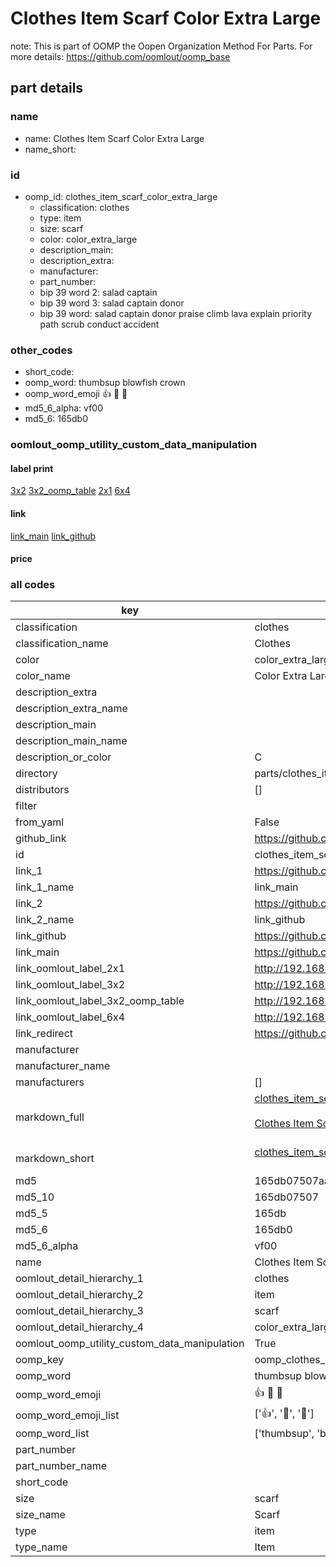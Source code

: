 # Clothes Item Scarf Color Extra Large  

note: This is part of OOMP the Oopen Organization Method For Parts. For more details: https://github.com/oomlout/oomp_base

##  part details
  







### name
* name: Clothes Item Scarf Color Extra Large
* name_short: 
### id
* oomp_id: clothes_item_scarf_color_extra_large
  * classification: clothes
  * type: item
  * size: scarf
  * color: color_extra_large
  * description_main: 
  * description_extra: 
  * manufacturer: 
  * part_number: 
  * bip 39 word 2: salad captain
  * bip 39 word 3: salad captain donor
  * bip 39 word: salad captain donor praise climb lava explain priority path scrub conduct accident

### other_codes
* short_code: 
* oomp_word: thumbsup blowfish crown
* oomp_word_emoji :thumbsup: :blowfish: :crown:
* md5_6_alpha: vf00
* md5_6: 165db0






### oomlout_oomp_utility_custom_data_manipulation
#### label print
[3x2](http://192.168.1.245:1112/?label=oomp%20vf00)
[3x2_oomp_table](http://192.168.1.108:1112/?label=oomp%20vf00)
[2x1](http://192.168.1.242:1112/?label=oomp%20vf00)
[6x4](http://192.168.1.55:1112/?label=oomp%20vf00)    

#### link

[link_main](https://github.com/oomlout/oomlout_oomp_version_1_messy/tree/main/parts/clothes_item_scarf_color_extra_large) [link_github](https://github.com/oomlout/oomlout_oomp_version_1_messy/tree/main/parts/clothes_item_scarf_color_extra_large)                             

#### price







### all codes 
| key | value |  
| --- | --- |  
| classification | clothes |  
| classification_name | Clothes |  
| color | color_extra_large |  
| color_name | Color Extra Large |  
| description_extra |  |  
| description_extra_name |  |  
| description_main |  |  
| description_main_name |  |  
| description_or_color | C  |  
| directory | parts/clothes_item_scarf_color_extra_large |  
| distributors | [] |  
| filter |  |  
| from_yaml | False |  
| github_link | https://github.com/oomlout/oomlout_oomp_part_src/tree/main/parts/clothes_item_scarf_color_extra_large |  
| id | clothes_item_scarf_color_extra_large |  
| link_1 | https://github.com/oomlout/oomlout_oomp_version_1_messy/tree/main/parts/clothes_item_scarf_color_extra_large |  
| link_1_name | link_main |  
| link_2 | https://github.com/oomlout/oomlout_oomp_version_1_messy/tree/main/parts/clothes_item_scarf_color_extra_large |  
| link_2_name | link_github |  
| link_github | https://github.com/oomlout/oomlout_oomp_version_1_messy/tree/main/parts/clothes_item_scarf_color_extra_large |  
| link_main | https://github.com/oomlout/oomlout_oomp_version_1_messy/tree/main/parts/clothes_item_scarf_color_extra_large |  
| link_oomlout_label_2x1 | http://192.168.1.242:1112/?label=oomp%20vf00 |  
| link_oomlout_label_3x2 | http://192.168.1.245:1112/?label=oomp%20vf00 |  
| link_oomlout_label_3x2_oomp_table | http://192.168.1.108:1112/?label=oomp%20vf00 |  
| link_oomlout_label_6x4 | http://192.168.1.55:1112/?label=oomp%20vf00 |  
| link_redirect | https://github.com/oomlout/oomlout_oomp_version_1_messy/tree/main/parts/clothes_item_scarf_color_extra_large |  
| manufacturer |  |  
| manufacturer_name |  |  
| manufacturers | [] |  
| markdown_full | [clothes_item_scarf_color_extra_large](none)<br>[](none)<br>[Clothes Item Scarf Color Extra Large](none)<br><br> |  
| markdown_short | [clothes_item_scarf_color_extra_large](none)<br><br> |  
| md5 | 165db07507aaea11f7158a9882888df2 |  
| md5_10 | 165db07507 |  
| md5_5 | 165db |  
| md5_6 | 165db0 |  
| md5_6_alpha | vf00 |  
| name | Clothes Item Scarf Color Extra Large |  
| oomlout_detail_hierarchy_1 | clothes |  
| oomlout_detail_hierarchy_2 | item |  
| oomlout_detail_hierarchy_3 | scarf |  
| oomlout_detail_hierarchy_4 | color_extra_large |  
| oomlout_oomp_utility_custom_data_manipulation | True |  
| oomp_key | oomp_clothes_item_scarf_color_extra_large |  
| oomp_word | thumbsup blowfish crown |  
| oomp_word_emoji | :thumbsup: :blowfish: :crown: |  
| oomp_word_emoji_list | [':thumbsup:', ':blowfish:', ':crown:'] |  
| oomp_word_list | ['thumbsup', 'blowfish', 'crown'] |  
| part_number |  |  
| part_number_name |  |  
| short_code |  |  
| size | scarf |  
| size_name | Scarf |  
| type | item |  
| type_name | Item |  
